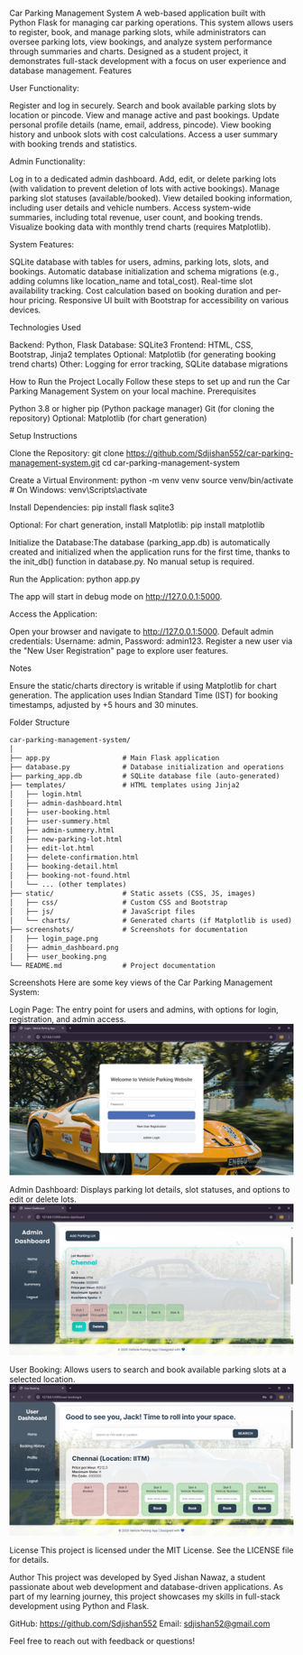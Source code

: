 Car Parking Management System
A web-based application built with Python Flask for managing car parking operations. This system allows users to register, book, and manage parking slots, while administrators can oversee parking lots, view bookings, and analyze system performance through summaries and charts. Designed as a student project, it demonstrates full-stack development with a focus on user experience and database management.
Features

User Functionality:

Register and log in securely.
Search and book available parking slots by location or pincode.
View and manage active and past bookings.
Update personal profile details (name, email, address, pincode).
View booking history and unbook slots with cost calculations.
Access a user summary with booking trends and statistics.


Admin Functionality:

Log in to a dedicated admin dashboard.
Add, edit, or delete parking lots (with validation to prevent deletion of lots with active bookings).
Manage parking slot statuses (available/booked).
View detailed booking information, including user details and vehicle numbers.
Access system-wide summaries, including total revenue, user count, and booking trends.
Visualize booking data with monthly trend charts (requires Matplotlib).


System Features:

SQLite database with tables for users, admins, parking lots, slots, and bookings.
Automatic database initialization and schema migrations (e.g., adding columns like location_name and total_cost).
Real-time slot availability tracking.
Cost calculation based on booking duration and per-hour pricing.
Responsive UI built with Bootstrap for accessibility on various devices.



Technologies Used

Backend: Python, Flask
Database: SQLite3
Frontend: HTML, CSS, Bootstrap, Jinja2 templates
Optional: Matplotlib (for generating booking trend charts)
Other: Logging for error tracking, SQLite database migrations

How to Run the Project Locally
Follow these steps to set up and run the Car Parking Management System on your local machine.
Prerequisites

Python 3.8 or higher
pip (Python package manager)
Git (for cloning the repository)
Optional: Matplotlib (for chart generation)

Setup Instructions

Clone the Repository:
git clone https://github.com/Sdjishan552/car-parking-management-system.git
cd car-parking-management-system


Create a Virtual Environment:
python -m venv venv
source venv/bin/activate  # On Windows: venv\Scripts\activate


Install Dependencies:
pip install flask sqlite3

Optional: For chart generation, install Matplotlib:
pip install matplotlib


Initialize the Database:The database (parking_app.db) is automatically created and initialized when the application runs for the first time, thanks to the init_db() function in database.py. No manual setup is required.

Run the Application:
python app.py

The app will start in debug mode on http://127.0.0.1:5000.

Access the Application:

Open your browser and navigate to http://127.0.0.1:5000.
Default admin credentials: Username: admin, Password: admin123.
Register a new user via the "New User Registration" page to explore user features.



Notes

Ensure the static/charts directory is writable if using Matplotlib for chart generation.
The application uses Indian Standard Time (IST) for booking timestamps, adjusted by +5 hours and 30 minutes.

Folder Structure
```
car-parking-management-system/
│
├── app.py                  # Main Flask application
├── database.py             # Database initialization and operations
├── parking_app.db          # SQLite database file (auto-generated)
├── templates/              # HTML templates using Jinja2
│   ├── login.html
│   ├── admin-dashboard.html
│   ├── user-booking.html
│   ├── user-summery.html
│   ├── admin-summery.html
│   ├── new-parking-lot.html
│   ├── edit-lot.html
│   ├── delete-confirmation.html
│   ├── booking-detail.html
│   ├── booking-not-found.html
│   └── ... (other templates)
├── static/                 # Static assets (CSS, JS, images)
│   ├── css/                # Custom CSS and Bootstrap
│   ├── js/                 # JavaScript files
│   └── charts/             # Generated charts (if Matplotlib is used)
├── screenshots/            # Screenshots for documentation
│   ├── login_page.png
│   ├── admin_dashboard.png
│   ├── user_booking.png
└── README.md               # Project documentation
```
Screenshots
Here are some key views of the Car Parking Management System:

Login Page: The entry point for users and admins, with options for login, registration, and admin access. 
![Login Page](screenshots/Log-in_Page.PNG)


Admin Dashboard: Displays parking lot details, slot statuses, and options to edit or delete lots.
![Admin Dashboard](screenshots/Admin-dashboard.png)

User Booking: Allows users to search and book available parking slots at a selected location.
![User Booking](screenshots/user-Dashboard.png)

License
This project is licensed under the MIT License. See the LICENSE file for details.

Author
This project was developed by Syed Jishan Nawaz, a student passionate about web development and database-driven applications. As part of my learning journey, this project showcases my skills in full-stack development using Python and Flask.

GitHub: https://github.com/Sdjishan552
Email: sdjishan52@gmail.com

Feel free to reach out with feedback or questions!
